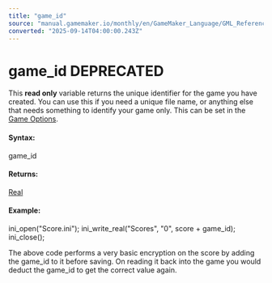 ```yaml
---
title: "game_id"
source: "manual.gamemaker.io/monthly/en/GameMaker_Language/GML_Reference/General_Game_Control/game_id.htm"
converted: "2025-09-14T04:00:00.243Z"
---
```


# game\_id DEPRECATED

This **read only** variable returns the unique identifier for the game you have created. You can use this if you need a unique file name, or anything else that needs something to identify your game only. This can be set in the [Game Options](../../../Settings/Game_Options.md).

#### Syntax:

game\_id

#### Returns:

[Real](../../GML_Overview/Data_Types.md)

#### Example:

ini\_open("Score.ini");
ini\_write\_real("Scores", "0", score + game\_id);
ini\_close();

The above code performs a very basic encryption on the score by adding the game\_id to it before saving. On reading it back into the game you would deduct the game\_id to get the correct value again.